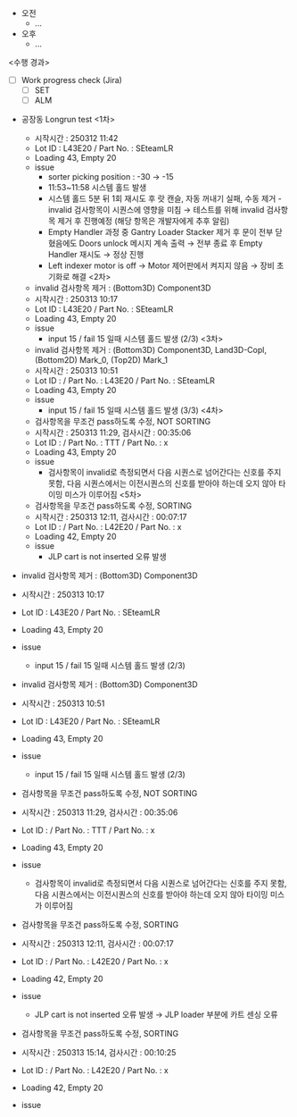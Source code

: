 - 오전
	- ...
- 오후
	- ...

<수행 경과>
- [ ] Work progress check (Jira)
	- [ ] SET
	- [ ] ALM

- 공장동 Longrun test 
	<1차>
	- 시작시간 : 250312 11:42
	- Lot ID : L43E20 / Part No. : SEteamLR
	- Loading 43, Empty 20
	- issue
	    - sorter picking position : -30 → -15
	    - 11:53~11:58 시스템 홀드 발생
	    - 시스템 홀드 5분 뒤 1회 재시도 후 랏 캔슬, 자동 꺼내기 실패, 수동 제거 - invalid 검사항목이 시퀀스에 영향을 미침 → 테스트를 위해 invalid 검사항목 제거 후 진행예정 (해당 항목은 개발자에게 추후 알림)
	    - Empty Handler 과정 중 Gantry Loader Stacker 제거 후 문이 전부 닫혔음에도 Doors unlock 메시지 계속 출력 → 전부 종료 후 Empty Handler 재시도 → 정상 진행
	    - Left indexer motor is off → Motor 제어판에서 켜지지 않음 → 장비 초기화로 해결
	<2차>
	- invalid 검사항목 제거 : (Bottom3D) Component3D
	- 시작시간 :  250313 10:17
	- Lot ID : L43E20 / Part No. : SEteamLR
	- Loading 43, Empty 20
	- issue
		- input 15 / fail 15 일때 시스템 홀드 발생 (2/3)
	<3차>
	- invalid 검사항목 제거 : (Bottom3D) Component3D, Land3D-Copl, (Bottom2D) Mark_0, (Top2D) Mark_1
	- 시작시간 : 250313 10:51
	- Lot ID : / Part No. : L43E20 / Part No. : SEteamLR
	- Loading 43, Empty 20
	- issue
		-  input 15 / fail 15 일때 시스템 홀드 발생 (3/3)
	<4차>
	- 검사항목을 무조건 pass하도록 수정, NOT SORTING
	- 시작시간 : 250313 11:29, 검사시간 : 00:35:06
	- Lot ID : / Part No. : TTT / Part No. : x
	- Loading 43, Empty 20
	- issue
		- 검사항목이 invalid로 측정되면서 다음 시퀀스로 넘어간다는 신호를 주지 못함, 다음 시퀀스에서는 이전시퀀스의 신호를 받아야 하는데 오지 않아 타이밍 미스가 이루어짐
	<5차>
	- 검사항목을 무조건 pass하도록 수정, SORTING
	- 시작시간 : 250313 12:11, 검사시간 : 00:07:17
	- Lot ID : / Part No. : L42E20 / Part No. : x
	- Loading 42, Empty 20
	- issue
		- JLP cart is not inserted 오류 발생



        

- invalid 검사항목 제거 : (Bottom3D) Component3D
    
- 시작시간 : 250313 10:17
    
- Lot ID : L43E20 / Part No. : SEteamLR
    
- Loading 43, Empty 20
    
- issue
    
    - input 15 / fail 15 일때 시스템 홀드 발생 (2/3)
        

- invalid 검사항목 제거 : (Bottom3D) Component3D
    
- 시작시간 : 250313 10:51
    
- Lot ID : L43E20 / Part No. : SEteamLR
    
- Loading 43, Empty 20
    
- issue
    
    - input 15 / fail 15 일때 시스템 홀드 발생 (2/3)
        

- 검사항목을 무조건 pass하도록 수정, NOT SORTING
    
- 시작시간 : 250313 11:29, 검사시간 : 00:35:06
    
- Lot ID : / Part No. : TTT / Part No. : x
    
- Loading 43, Empty 20
    
- issue
    
    - 검사항목이 invalid로 측정되면서 다음 시퀀스로 넘어간다는 신호를 주지 못함, 다음 시퀀스에서는 이전시퀀스의 신호를 받아야 하는데 오지 않아 타이밍 미스가 이루어짐
        

- 검사항목을 무조건 pass하도록 수정, SORTING
    
- 시작시간 : 250313 12:11, 검사시간 : 00:07:17
    
- Lot ID : / Part No. : L42E20 / Part No. : x
    
- Loading 42, Empty 20
    
- issue
    
    - JLP cart is not inserted 오류 발생 → JLP loader 부분에 카트 센싱 오류
        

- 검사항목을 무조건 pass하도록 수정, SORTING
    
- 시작시간 : 250313 15:14, 검사시간 : 00:10:25
    
- Lot ID : / Part No. : L42E20 / Part No. : x
    
- Loading 42, Empty 20
    
- issue